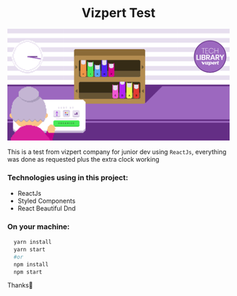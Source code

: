 <h1 align="center">Vizpert Test</h1>

<p align="center" >
  <img alt="Preview" src="./public/previw.png" />
</p>

This is a test from vizpert company for junior dev using `ReactJs`, everything was done as requested plus the extra clock working

### Technologies using in this project:

- ReactJs
- Styled Components
- React Beautiful Dnd

### On your machine:

```bash
  yarn install
  yarn start
  #or
  npm install
  npm start
```

Thanks🤙